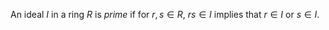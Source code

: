 An ideal $I$ in a ring $R$ is *prime* if for $r, s \in R$, $rs \in I$ implies that $r \in I$ or $s \in I$. 
